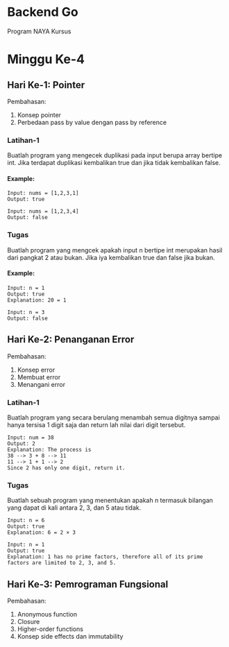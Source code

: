 # Backend Go
Program NAYA Kursus

# Minggu Ke-4

## Hari Ke-1: Pointer
Pembahasan:
1. Konsep pointer
2. Perbedaan pass by value dengan pass by reference

### Latihan-1
Buatlah program yang mengecek duplikasi pada input berupa array bertipe int. Jika terdapat duplikasi kembalikan true dan jika tidak kembalikan false.

#### Example:
```
Input: nums = [1,2,3,1]
Output: true

Input: nums = [1,2,3,4]
Output: false
```

### Tugas
Buatlah program yang mengcek apakah input n bertipe int merupakan hasil dari pangkat 2 atau bukan. Jika iya kembalikan true dan false jika bukan.

#### Example:
```
Input: n = 1
Output: true
Explanation: 20 = 1

Input: n = 3
Output: false
```

## Hari Ke-2: Penanganan Error
Pembahasan:
1. Konsep error
2. Membuat error
3. Menangani error

### Latihan-1
Buatlah program yang secara berulang menambah semua digitnya sampai hanya tersisa 1 digit saja dan return lah nilai dari digit tersebut.

~~~
Input: num = 38
Output: 2
Explanation: The process is
38 --> 3 + 8 --> 11
11 --> 1 + 1 --> 2 
Since 2 has only one digit, return it.
~~~

### Tugas
Buatlah sebuah program yang menentukan apakah n termasuk bilangan yang dapat di kali antara 2, 3, dan 5 atau tidak.

~~~
Input: n = 6
Output: true
Explanation: 6 = 2 × 3

Input: n = 1
Output: true
Explanation: 1 has no prime factors, therefore all of its prime factors are limited to 2, 3, and 5.
~~~

## Hari Ke-3: Pemrograman Fungsional
Pembahasan:
1. Anonymous function
2. Closure
3. Higher-order functions
4. Konsep side effects dan immutability

